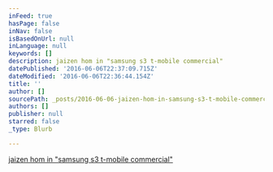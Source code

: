 ```yaml
---
inFeed: true
hasPage: false
inNav: false
isBasedOnUrl: null
inLanguage: null
keywords: []
description: jaizen hom in "samsung s3 t-mobile commercial"
datePublished: '2016-06-06T22:37:09.715Z'
dateModified: '2016-06-06T22:36:44.154Z'
title: ''
author: []
sourcePath: _posts/2016-06-06-jaizen-hom-in-samsung-s3-t-mobile-commercial.md
authors: []
publisher: null
starred: false
_type: Blurb

---
```

[jaizen hom in "samsung s3 t-mobile commercial"][0]

[0]: https://www.youtube.com/watch?v=Nl9mDhe_Lco